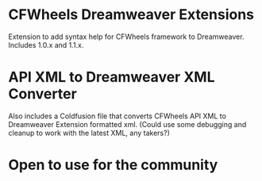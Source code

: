 # CFWheels Dreamweaver Extensions

Extension to add syntax help for CFWheels framework to Dreamweaver. Includes 1.0.x and 1.1.x.

# API XML to Dreamweaver XML Converter

Also includes a Coldfusion file that converts CFWheels API XML to Dreamweaver Extension formatted xml. (Could use some debugging and cleanup to work with the latest XML, any takers?)

# Open to use for the community
